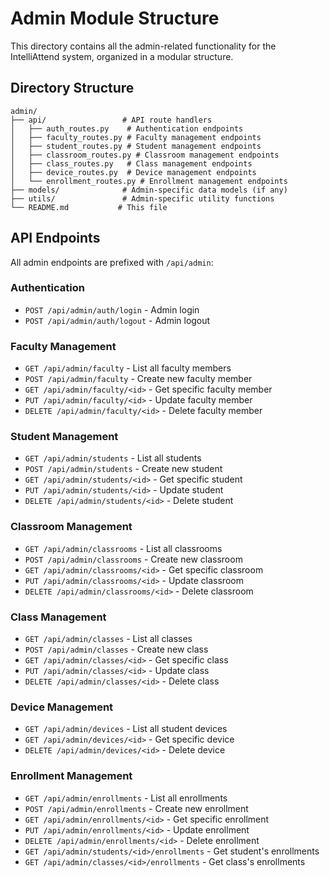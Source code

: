 # Admin Module Structure

This directory contains all the admin-related functionality for the IntelliAttend system, organized in a modular structure.

## Directory Structure

```
admin/
├── api/                 # API route handlers
│   ├── auth_routes.py    # Authentication endpoints
│   ├── faculty_routes.py # Faculty management endpoints
│   ├── student_routes.py # Student management endpoints
│   ├── classroom_routes.py # Classroom management endpoints
│   ├── class_routes.py   # Class management endpoints
│   ├── device_routes.py  # Device management endpoints
│   └── enrollment_routes.py # Enrollment management endpoints
├── models/              # Admin-specific data models (if any)
├── utils/               # Admin-specific utility functions
└── README.md           # This file
```

## API Endpoints

All admin endpoints are prefixed with `/api/admin`:

### Authentication
- `POST /api/admin/auth/login` - Admin login
- `POST /api/admin/auth/logout` - Admin logout

### Faculty Management
- `GET /api/admin/faculty` - List all faculty members
- `POST /api/admin/faculty` - Create new faculty member
- `GET /api/admin/faculty/<id>` - Get specific faculty member
- `PUT /api/admin/faculty/<id>` - Update faculty member
- `DELETE /api/admin/faculty/<id>` - Delete faculty member

### Student Management
- `GET /api/admin/students` - List all students
- `POST /api/admin/students` - Create new student
- `GET /api/admin/students/<id>` - Get specific student
- `PUT /api/admin/students/<id>` - Update student
- `DELETE /api/admin/students/<id>` - Delete student

### Classroom Management
- `GET /api/admin/classrooms` - List all classrooms
- `POST /api/admin/classrooms` - Create new classroom
- `GET /api/admin/classrooms/<id>` - Get specific classroom
- `PUT /api/admin/classrooms/<id>` - Update classroom
- `DELETE /api/admin/classrooms/<id>` - Delete classroom

### Class Management
- `GET /api/admin/classes` - List all classes
- `POST /api/admin/classes` - Create new class
- `GET /api/admin/classes/<id>` - Get specific class
- `PUT /api/admin/classes/<id>` - Update class
- `DELETE /api/admin/classes/<id>` - Delete class

### Device Management
- `GET /api/admin/devices` - List all student devices
- `GET /api/admin/devices/<id>` - Get specific device
- `DELETE /api/admin/devices/<id>` - Delete device

### Enrollment Management
- `GET /api/admin/enrollments` - List all enrollments
- `POST /api/admin/enrollments` - Create new enrollment
- `GET /api/admin/enrollments/<id>` - Get specific enrollment
- `PUT /api/admin/enrollments/<id>` - Update enrollment
- `DELETE /api/admin/enrollments/<id>` - Delete enrollment
- `GET /api/admin/students/<id>/enrollments` - Get student's enrollments
- `GET /api/admin/classes/<id>/enrollments` - Get class's enrollments
